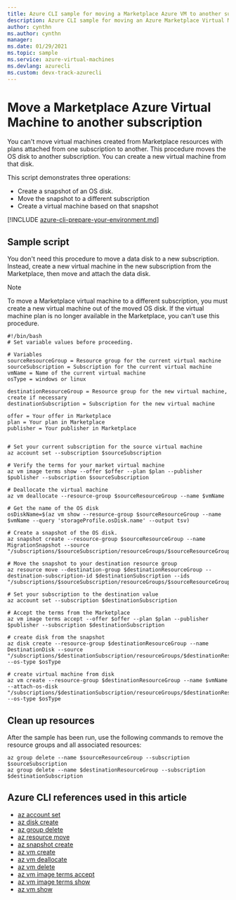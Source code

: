 ```yaml
---
title: Azure CLI sample for moving a Marketplace Azure VM to another subscription
description: Azure CLI sample for moving an Azure Marketplace Virtual Machine to a different subscription.
author: cynthn
ms.author: cynthn
manager: 
ms.date: 01/29/2021
ms.topic: sample
ms.service: azure-virtual-machines
ms.devlang: azurecli 
ms.custom: devx-track-azurecli
---
```


# Move a Marketplace Azure Virtual Machine to another subscription

You can't move virtual machines created from Marketplace resources with plans attached from one subscription to another. This procedure moves the OS disk to another subscription. You can create a new virtual machine from that disk.

This script demonstrates three operations:

- Create a snapshot of an OS disk.
- Move the snapshot to a different subscription
- Create a virtual machine based on that snapshot

[!INCLUDE [azure-cli-prepare-your-environment.md](/../../includes/azure-cli-prepare-your-environment.md)]

## Sample script

You don't need this procedure to move a data disk to a new subscription. Instead, create a new virtual machine in the new subscription from the Marketplace, then move and attach the data disk.

> [!NOTE]
> To move a Marketplace virtual machine to a different subscription, you must create a new virtual machine out of the moved OS disk. If the virtual machine plan is no longer available in the Marketplace, you can't use this procedure.

```azurecli
#!/bin/bash
# Set variable values before proceeding. 

# Variables
sourceResourceGroup = Resource group for the current virtual machine
sourceSubscription = Subscription for the current virtual machine
vmName = Name of the current virtual machine
osType = windows or linux

destinationResourceGroup = Resource group for the new virtual machine, create if necessary
destinationSubscription = Subscription for the new virtual machine

offer = Your offer in Marketplace
plan = Your plan in Marketplace
publisher = Your publisher in Marketplace


# Set your current subscription for the source virtual machine
az account set --subscription $sourceSubscription

# Verify the terms for your market virtual machine
az vm image terms show --offer $offer --plan $plan --publisher $publisher --subscription $sourceSubscription

# Deallocate the virtual machine
az vm deallocate --resource-group $sourceResourceGroup --name $vmName

# Get the name of the OS disk
osDiskName=$(az vm show --resource-group $sourceResourceGroup --name $vmName --query 'storageProfile.osDisk.name' --output tsv)

# Create a snapshot of the OS disk.
az snapshot create --resource-group $sourceResourceGroup --name MigrationSnapshot --source "/subscriptions/$sourceSubscription/resourceGroups/$sourceResourceGroup/providers/Microsoft.Compute/disks/$osDiskName"

# Move the snapshot to your destination resource group
az resource move --destination-group $destinationResourceGroup --destination-subscription-id $destinationSubscription --ids "/subscriptions/$sourceSubscription/resourceGroups/$sourceResourceGroup/providers/Microsoft.Compute/snapshots/MigrationSnapshot"

# Set your subscription to the destination value
az account set --subscription $destinationSubscription

# Accept the terms from the Marketplace
az vm image terms accept --offer $offer --plan $plan --publisher $publisher --subscription $destinationSubscription

# create disk from the snapshot 
az disk create --resource-group $destinationResourceGroup --name DestinationDisk --source "/subscriptions/$destinationSubscription/resourceGroups/$destinationResourceGroup/providers/Microsoft.Compute/snapshots/MigrationSnapshot" --os-type $osType

# create virtual machine from disk
az vm create --resource-group $destinationResourceGroup --name $vmName --attach-os-disk "/subscriptions/$destinationSubscription/resourceGroups/$destinationResourceGroup/providers/Microsoft.Compute/disks/DestinationDisk" --os-type $osType
```

## Clean up resources

After the sample has been run, use the following commands to remove the resource groups and all associated resources:

```azurecli
az group delete --name $sourceResourceGroup --subscription $sourceSubscription
az group delete --name $destinationResourceGroup --subscription $destinationSubscription
```

## Azure CLI references used in this article

- [az account set](/cli/azure/account#az_account_set)
- [az disk create](/cli/azure/disk#az_disk_create)
- [az group delete](/cli/azure/group#az_group_delete)
- [az resource move](/cli/azure/resource#az_resource_move)
- [az snapshot create](/cli/azure/snapshot#az_snapshot_create)
- [az vm create](/cli/azure/vm#az_vm_create)
- [az vm deallocate](/cli/azure/vm#az_vm_deallocate)
- [az vm delete](/cli/azure/vm#az_vm_delete)
- [az vm image terms accept](/cli/azure/vm/image/terms#az_vm_image_terms_accept)
- [az vm image terms show](/cli/azure/vm/image/terms#az_vm_image_terms_show)
- [az vm show](/cli/azure/vm#az_vm_show)
